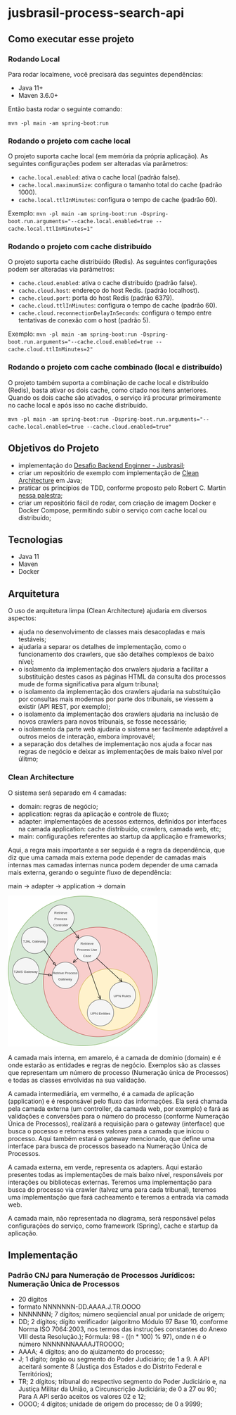 # jusbrasil-process-search-api

## Como executar esse projeto

### Rodando Local
Para rodar localmene, você precisará das seguintes dependências:

- Java 11+
- Maven 3.6.0+

Então basta rodar o seguinte comando:

`mvn -pl main -am spring-boot:run`

### Rodando o projeto com cache local

O projeto suporta cache local (em memória da própria aplicação). As seguintes configurações podem ser alteradas via 
parâmetros:

- `cache.local.enabled`: ativa o cache local (padrão false).
- `cache.local.maximumSize`: configura o tamanho total do cache (padrão 1000).
- `cache.local.ttlInMinutes`: configura o tempo de cache (padrão 60).

Exemplo: 
`mvn -pl main -am spring-boot:run -Dspring-boot.run.arguments="--cache.local.enabled=true --cache.local.ttlInMinutes=1"`

### Rodando o projeto com cache distribuído

O projeto suporta cache distribúido (Redis). As seguintes configurações podem ser alteradas via parâmetros:

- `cache.cloud.enabled`: ativa o cache distribuído (padrão false).
- `cache.cloud.host`: endereço do host Redis. (padrão localhost).
- `cache.cloud.port`: porta do host Redis (padrão 6379).
- `cache.cloud.ttlInMinutes`: configura o tempo de cache (padrão 60).
- `cache.cloud.reconnectionDelayInSeconds`: configura o tempo entre tentativas de conexão com o host (padrão 5).

Exemplo:
`mvn -pl main -am spring-boot:run -Dspring-boot.run.arguments="--cache.cloud.enabled=true --cache.cloud.ttlInMinutes=2"`

### Rodando o projeto com cache combinado (local e distribuído)

O projeto também suporta a combinação de cache local e distribuído (Redis), basta ativar os dois cache, como citado 
nos itens anteriores. Quando os dois cache são ativados, o serviço irá procurar primeiramente no cache local e após 
isso no cache distribuído.

`mvn -pl main -am spring-boot:run -Dspring-boot.run.arguments="--cache.local.enabled=true --cache.cloud.enabled=true"`

## Objetivos do Projeto

- implementação do [Desafio Backend Enginner - Jusbrasil](https://gist.github.com/tarsisazevedo/966d469e8a80741334d3c4dce66cbea5);
- criar um repositório de exemplo com implementação de [Clean Architecture](https://blog.cleancoder.com/uncle-bob/2012/08/13/the-clean-architecture.html) em Java;
- praticar os princípios de TDD, conforme proposto pelo Robert C. Martin [nessa palestra](https://www.youtube.com/watch?v=58jGpV2Cg50&list=PLJxaxbiDu_CIDjGndHcoXrg-ockNem27L&index=6&t=1300s&ab_channel=UnityCoin);
- criar um repositório fácil de rodar, com criação de imagem Docker e Docker Compose, permitindo subir o serviço com cache local ou distribuído;

## Tecnologias
- Java 11
- Maven
- Docker

## Arquitetura

O uso de arquitetura limpa (Clean Architecture) ajudaria em diversos aspectos:

- ajuda no desenvolvimento de classes mais desacopladas e mais testáveis;
- ajudaria a separar os detalhes de implementação, como o funcionamento dos crawlers, que são detalhes complexos de baixo nível;
- o isolamento da implementação dos crwalers ajudaria a facilitar a substituição destes casos as páginas HTML da consulta dos processos mude de forma significativa para algum tribunal;
- o isolamento da implementação dos crawlers ajudaria na substituição por consultas mais modernas por parte dos tribunais, se viessem a existir (API REST, por exemplo);
- o isolamento da implementação dos crawlers ajudaria na inclusão de novos crawlers para novos tribunais, se fosse necessário;
- o isolamento da parte web ajudaria o sistema ser facilmente adaptável a outros meios de interação, embora improvavél;
- a separação dos detalhes de implementação nos ajuda a focar nas regras de negócio e deixar as implementações de mais baixo nível por úlitmo;

### Clean Architecture

O sistema será separado em 4 camadas:
- domain: regras de negócio;
- application: regras da aplicação e controle de fluxo;
- adapter: implementações de acessos externos, definidos por interfaces na camada application: cache distribuído, crawlers, camada web, etc;
- main: configurações referentes ao startup da applicação e frameworks;

Aqui, a regra mais importante a ser seguida é a regra da dependência, que diz que uma camada mais externa pode depender de camadas mais internas mas camadas internas nunca podem depender de uma camada mais externa, gerando o seguinte fluxo de dependência:

main -> adapter -> application -> domain

![Project Architecture as Clean Code](architecture.png)

A camada mais interna, em amarelo, é a camada de domínio (domain) e é onde estarão as entidades e regras de negócio. Exemplos são as classes que representam um número de processo (Numeração ùnica de Processos) e todas as classes envolvidas na sua validação.

A camada intermediária, em vermelho, é a camada de aplicação (application) e é responsável pelo fluxo das informações. Ela será chamada pela camada externa (um controller, da camada web, por exemplo) e fará as validações e conversões para o número do processo (conforme Numeração Única de Processos), realizará a requisição para o gateway (interface) que busca o pocesso e retorna esses valores para a camada que inicou o processo. Aqui também estará o gateway mencionado, que define uma interface para busca de processos baseado na Numeração Única de Processos.

A camada externa, em verde, representa os adapters. Aqui estarão presentes todas as implementações de mais baixo nível, responsáveis por interações ou bibliotecas externas. Teremos uma implementação para busca do processo via crawler (talvez uma para cada tribunal), teremos uma implementação que fará cacheamento e teremos a entrada via camada web.

A camada main, não representada no diagrama, será responsável pelas configurações do serviço, como framework (Spring), cache e startup da aplicação.

## Implementação

### Padrão CNJ para Numeração de Processos Jurídicos: Numeração Única de Processos

- 20 dígitos
- formato NNNNNNN-DD.AAAA.J.TR.OOOO
- NNNNNNN; 7 dígitos; número seqüencial anual por unidade de origem;
- DD; 2 dígitos; dígito verificador (algoritmo Módulo 97 Base 10, conforme Norma ISO 7064:2003, nos termos das instruções constantes do Anexo VIII desta Resolução.); Fórmula: 98 - ((n * 100) % 97), onde n é o número NNNNNNNAAAAJTROOOO;
- AAAA; 4 dígitos; ano do ajuizamento do processo;
- J; 1 dígito; órgão ou segmento do Poder Judiciário; de 1 a 9. A API aceitará somente 8 (Justiça dos Estados e do Distrito Federal e Territórios);
- TR; 2 dígitos; tribunal do respectivo segmento do Poder Judiciário e, na Justiça Militar da União, a Circunscrição Judiciária; de 0 a 27 ou 90; Para A API serão aceitos os valores 02 e 12;
- OOOO; 4 dígitos; unidade de origem do processo; de 0 a 9999;
